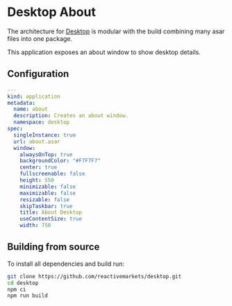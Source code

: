 # Desktop About

The architecture for [Desktop](https://github.com/reactivemarkets/desktop) is modular with the build combining many asar files into one package.

This application exposes an about window to show desktop details.

## Configuration

```yaml
---
kind: application
metadata:
  name: about
  description: Creates an about window.
  namespace: desktop
spec:
  singleInstance: true
  url: about.asar
  window:
    alwaysOnTop: true
    backgroundColor: "#F7F7F7"
    center: true
    fullscreenable: false
    height: 550
    minimizable: false
    maximizable: false
    resizable: false
    skipTaskbar: true
    title: About Desktop
    useContentSize: true
    width: 750
```

## Building from source

To install all dependencies and build run:

```bash
git clone https://github.com/reactivemarkets/desktop.git
cd desktop
npm ci
npm run build
```
